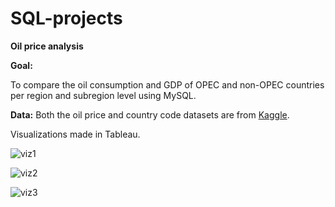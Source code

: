 # SQL-projects

**Oil price analysis**

**Goal:**

To compare the oil consumption and GDP of OPEC and non-OPEC countries per region and subregion level using MySQL.

**Data:**
Both the oil price and country code datasets are from [Kaggle](https://www.kaggle.com/datasets/zusmani/petrolgas-prices-worldwide).

Visualizations made in Tableau.

![viz1](https://github.com/DevJupyHUB/SQL-projects/assets/125738232/03c7e415-9a22-41d6-b419-d2795be6eacf)

![viz2](https://github.com/DevJupyHUB/SQL-projects/assets/125738232/9a05405c-4642-49e2-950b-933cbe199c44)

![viz3](https://github.com/DevJupyHUB/SQL-projects/assets/125738232/19dc97e7-e7a8-48df-912c-3cbac2dd1951)







